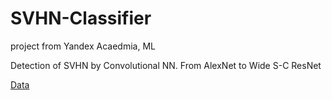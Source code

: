 # SVHN-Classifier
project from Yandex Acaedmia, ML

Detection of SVHN by Convolutional NN. From AlexNet to Wide S-C ResNet


[Data](https://drive.google.com/drive/folders/1iW8m10EkWB-mcIjl3cwe1UH1u5Dc2Qwu?usp=sharing)
